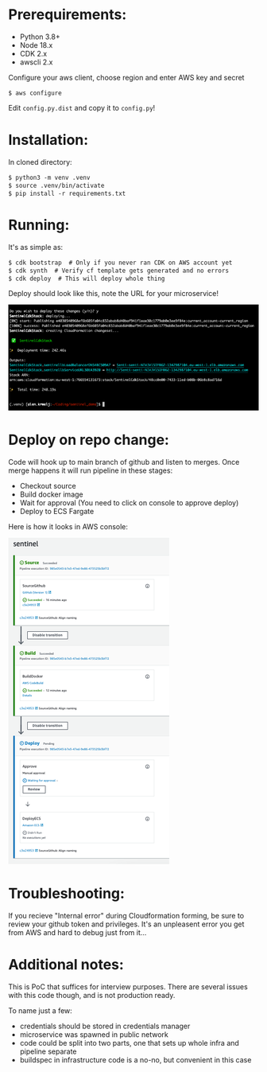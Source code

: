 # Prerequirements:

- Python 3.8+
- Node 18.x
- CDK 2.x
- awscli 2.x

Configure your aws client, choose region and enter AWS key and secret

```
$ aws configure
```

Edit `config.py.dist` and copy it to `config.py`!

# Installation:

In cloned directory:

```
$ python3 -m venv .venv
$ source .venv/bin/activate
$ pip install -r requirements.txt
```

# Running:

It's as simple as:

```
$ cdk bootstrap  # Only if you never ran CDK on AWS account yet
$ cdk synth  # Verify cf template gets generated and no errors
$ cdk deploy  # This will deploy whole thing
```

Deploy should look like this, note the URL for your microservice!

![Deploy](deploy.png)

# Deploy on repo change:

Code will hook up to main branch of github and listen to merges.
Once merge happens it will run pipeline in these stages:

- Checkout source
- Build docker image
- Wait for approval (You need to click on console to approve deploy)
- Deploy to ECS Fargate

Here is how it looks in AWS console:

![Pipeline](pipeline.png)

# Troubleshooting:

If you recieve "Internal error" during Cloudformation forming, be sure to review your github token and privileges. It's an unpleasent error you get from AWS and hard to debug just from it...

# Additional notes:

This is PoC that suffices for interview purposes. There are several issues with this code though, and is not production ready.

To name just a few:
- credentials should be stored in credentials manager
- microservice was spawned in public network
- code could be split into two parts, one that sets up whole infra and pipeline separate
- buildspec in infrastructure code is a no-no, but convenient in this case